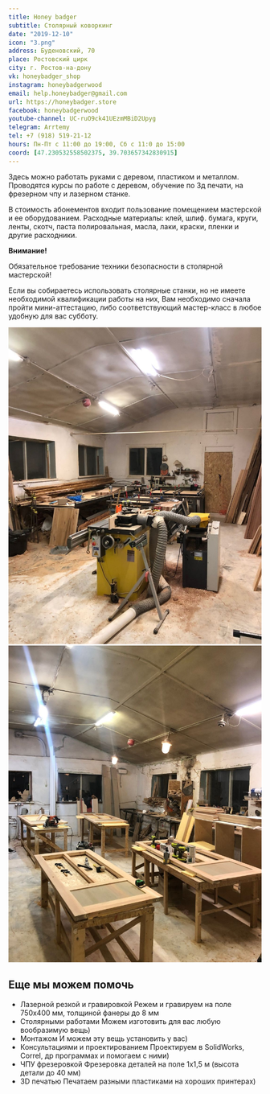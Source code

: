 ```yaml
---
title: Honey badger
subtitle: Столярный коворкинг
date: "2019-12-10"
icon: "3.png"
address: Буденовский, 70
place: Ростовский цирк
city: г. Ростов-на-дону
vk: honeybadger_shop
instagram: honeybadgerwood
email: help.honeybadger@gmail.com
url: https://honeybadger.store
facebook: honeybadgerwood
youtube-channel: UC-ruO9ck41UEzmMBiD2Upyg
telegram: Arrtemy
tel: +7 (918) 519-21-12 
hours: Пн-Пт с 11:00 до 19:00, Сб с 11:0 до 15:00
coord: [47.230532558502375, 39.703657342830915]
---
```


Здесь можно работать руками с деревом, пластиком и металлом. Проводятся курсы по работе с деревом, обучение по 3д печати, на фрезерном чпу и лазерном станке.

В стоимость абонементов входит пользование помещением мастерской и ее оборудованием. Расходные материалы: клей, шлиф. бумага, круги, ленты, скотч, паста полировальная, масла, лаки, краски, пленки и другие расходники.

**Внимание!**

Обязательное требование техники безопасности в столярной мастерской!

Если вы собираетесь использовать столярные станки, но не имеете необходимой квалификации работы на них, Вам необходимо сначала пройти мини-аттестацию, либо соответствующий мастер-класс в любое удобную для вас субботу.

![](./269677644_442294524138788_1265761764142331451_n.jpg)
![](./269733469_112250251315873_7847033905691683789_n.jpg)

## Еще мы можем помочь
- Лазерной резкой и гравировкой
  Режем и гравируем на поле 750х400 мм, толщиной фанеры до 8 мм
- Столярными работами
  Можем изготовить для вас любую вообразимую вещь)
- Монтажом
  И можем эту вещь установить у вас)
- Консультациями и проектированием
  Проектируем в SolidWorks, Correl, др программах и помогаем с ними)
- ЧПУ фрезеровкой
  Фрезеровка деталей на поле 1х1,5 м (высота детали до 40 мм)
- 3D печатью
  Печатаем разными пластиками на хороших принтерах)

